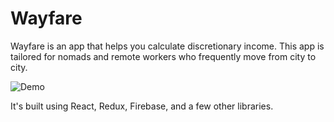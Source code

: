 # Wayfare

Wayfare is an app that helps you calculate discretionary income. This app is tailored for nomads and remote workers who frequently move from city to city.

![Demo](https://media.giphy.com/media/h3tZWWhh7izdZRqmC8/giphy.gif "Demo")

It's built using React, Redux, Firebase, and a few other libraries. 